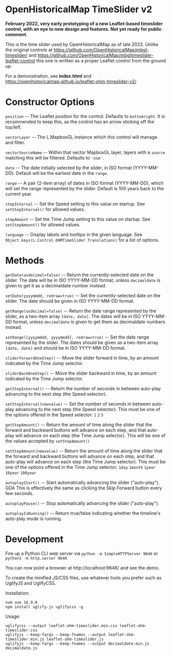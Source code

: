 # OpenHistoricalMap TimeSlider v2

**February 2022, very early prototyping of a new Leaflet-based timeslider control, with an eye to new design and features. Not yet ready for public comment.**

This is the time slider used by OpenHistoricalMap as of late 2022. Unlike the original controls at https://github.com/OpenHistoricalMap/mbgl-timeslider/ and https://github.com/OpenHistoricalMap/mbgltimeslider-leaflet-control this one is written as a proper Leaflet control from the ground up.

For a demonstration, see **index.html** and https://openhistoricalmap.github.io/leaflet-ohm-timeslider-v2/


# Constructor Options

`position` -- The Leaflet position for the control. Defaults to `bottomright`. It is recommended to keep this, as the control has an arrow sticking off the top/left.

`vectorLayer` -- The L.MapboxGL instance which this control will manage and filter.

`vectorSourceName` -- Within that vector MapboxGL layer, layers with a `source` matching this will be filtered. Defaults to `'osm'`.

`date` -- The date initially selected by the slider, in ISO format (YYYY-MM-DD). Default will be the earliest date in the `range`.

`range` -- A pair (2-item array) of dates in ISO format (YYYY-MM-DD), which will set the range represented by the slider. Default is 100 years back to the current year.

`stepInterval` -- Set the Speed setting to this value on startup. See `setStepInterval()` for allowed values.

`stepAmount` -- Set the Time Jump setting to this value on startup. See `setStepAmount()` for allowed values.

`language` -- Display labels and tooltips in the given language. See `Object.keys(L.Control.OHMTimeSlider.Translations)` for a list of options.


# Methods

`getDate(asdecimal=false)` -- Return the currently-selected date on the slider. The date will be in ISO YYYY-MM-DD format, unless `decimaldate` is given to get it as a decimaldate number instead.

`setDate(yyyymmdd, redraw=true)` -- Set the currently-selected date on the slider. The date should be given in ISO YYYY-MM-DD format.

`getRange(asdecimal=false)` -- Return the date range represented by the slider, as a two-item array `[date, date]`. The dates will be in ISO YYYY-MM-DD format, unless `decimaldate` is given to get them as decimaldate numbers instead.

`setRange([yyyymmdd, yyyymmdd], redraw=true)` -- Set the date range represented by the slider. The dates should be given as a two-item array `[date, date]` and should be in ISO YYYY-MM-DD format.

`sliderForwardOneStep()` -- Move the slider forward in time, by an amount indicated by the Time Jump selector.

`sliderBackOneStep()` -- Move the slider backward in time, by an amount indicated by the Time Jump selector.

`getStepInterval()` -- Return the number of seconds in between auto-play advancing to the next step (the Speed selector).

`setStepInterval(newvalue)` -- Set the number of seconds in between auto-play advancing to the next step (the Speed selector). This must be one of the options offered in the Speed selector: `1` `2` `5`

`getStepAmount()` -- Return the amount of time along the slider that the forward and backward buttons will advance on each step, and that auto-play will advance on each step (the Time Jump selector). This will be one of the values accepted by `setStepAmount()`

`setStepAmount(newvalue)` -- Return the amount of time along the slider that the forward and backward buttons will advance on each step, and that auto-play will advance on each step (the Time Jump selector). This must be one of the options offered in the Time Jump selector: `1day` `1month` `1year` `10year` `100year`

`autoplayStart()` -- Start automatically advancing the slider ("auto-play"). GDA This is effectively the same as clicking the Skip Forward button every few seconds.

`autoplayPause()` -- Stop automatically advancing the slider ("auto-play").

`autoplayIsRunning()` -- Return true/false indicating whether the timeline's auto-play mode is running.


# Development

Fire up a Python CLI web server via `python -m SimpleHTTPServer 9646` or `python3 -m http.server 9646`

You can now point a browser at http://localhost:9646/ and see the demo.

To create the minified JS/CSS files, use whatever tools you prefer such as UglifyJS and UglifyCSS.

Installation:
```
nvm use 16.9.0
npm install uglify-js uglifycss -g
```

Usage:
```
uglifycss --output leaflet-ohm-timeslider.min.css leaflet-ohm-timeslider.css
uglifyjs --keep-fargs --keep-fnames --output leaflet-ohm-timeslider.min.js leaflet-ohm-timeslider.js
uglifyjs --keep-fargs --keep-fnames --output decimaldate.min.js decimaldate.js
```
